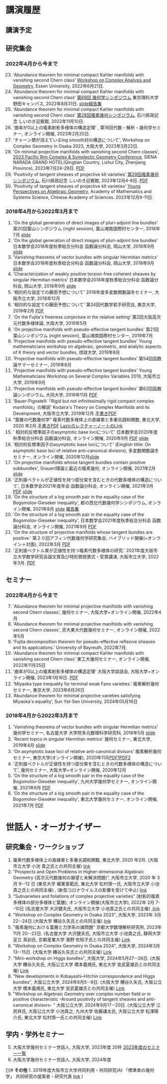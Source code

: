 
# **講演履歴**

## **講演予定**

## **研究集会**

### **2022年4月から今まで**
23. 'Abundance theorem for minimal compact Kahler manifolds with vanishing second Chern class' [Workshop on Complex Analysis and Geometry](https://grauert-tubes-2022.esaga.net), Essen University, 2022年6月21日.
24. 'Abundance theorem for minimal compact Kahler manifolds with vanishing second Chern class' [第69回 幾何学シンポジウム](https://www.mathsoc.jp/~geometry/symp_schedule/geometry_symposium_2022.html) 東京理科大学 野田キャンパス, 2022年8月31日.  [slide](https://masataka123.github.io/blog3/pdf/2022_08_31_Geometry_Symp_2022_slide.pdf)[報告集](https://masataka123.github.io/blog3/pdf/2022_07_20_Geometry_Symp_2022.pdf)
25. 'Abundance theorem for minimal compact Kahler manifolds with vanishing second Chern class' [第28回複素幾何シンポジウム](https://u-lab.my-pharm.ac.jp/~noda/cnf/kanazawa28.html),  石川県政記念 しいのき迎賓館, 2022年11月10日.
26. '曲率が0以上の複素射影多様体の構造定理' , 第18回代数・解析・幾何学セミナー, オンライン開催, 2023年2月20日. 
27. 'チャーン類が消えているlog smooth対の構造について', Workshop on Complex Geometry in Osaka 2023, 大阪大学, 2023年3月22日. 
28. 'On minimal projective manifolds with vanishing second Chern classes', [2023 Pacific Rim Complex & Symplectic Geometry Conference](https://2023prcsg.casconf.cn/page/1625378116333604865), SIENA NARADA GRAND HOTEL(Qingtian Country, Lishui City, Zhenjiang Province),  2023年7月24-28日. [PDF](https://masataka123.github.io/blog3/pdf/2023_07_26_PacificRim.pdf)
29. 'Positivity of tangent sheaves of projective klt varieties' [第29回複素幾何シンポジウム](https://u-lab.my-pharm.ac.jp/~noda/cnf/kanazawa29.html), 石川県政記念 しいのき迎賓館, 2023年12月4-8日. [PDF](https://masataka123.github.io/blog3/pdf/2023_12_05_29thSymposium_CG.pdf)
30. 'Positivity of tangent sheaves of projective klt varieties' [Young Perspectives on Algebraic Geometry](http://www.jliumath.com/conferences/2023PAG.html), Academy of Mathematics and Systems Science, Chinese Academy of Sciences. 2023年12月9-11日.

### **2018年4月から2022年3月まで**
1. 'On the global generation of direct images of pluri-adjoint line bundles' 第20回葉山シンポジウム (night session), 葉山湘南国際村センター, 2018年7月 [slide](https://masataka123.github.io/blog3/pdf/2018_07_16.pdf)
2. 'On the global generation of direct images of pluri-adjoint line bundles' 日本数学会2018年度秋季総合分科会 函数論分科会, 岡山大学, 2018年9月 [slide](https://masataka123.github.io/blog3/pdf/2018_09_24_g.pdf)
3. 'Vanishing theorems of vector bundles with singular Hermitian metrics' 日本数学会2018年度秋季総合分科会 函数論分科会, 岡山大学, 2018年9月 [slide](https://masataka123.github.io/blog3/pdf/2018_09_24_vani.pdf)
4. 'Characterization of weakly positive torsion-free coherent sheaves by singular Hermitian metrics' 日本数学会2018年度秋季総合分科会 函数論分科会, 岡山大学, 2018年9月 [slide](https://masataka123.github.io/blog3/pdf/2018_09_24_weak.pdf)
5. '相対的な設定での藤田予想について' 2018年度多変数関数論冬セミナー, 大阪市立大学, 2018年12月 
6. '相対的な設定での藤田予想について' 第24回代数学若手研究会, 東京大学, 2019年2月 [PDF](https://masataka123.github.io/blog3/pdf/2019_02_18_hokoku.pdf)
7. 'On the Fujita's freeness conjecture in the relative setting' 第2回大阪高次元代数多様体論, 大阪大学, 2019年5月 
8. 'On projective manifolds with pseudo-effective tangent bundles' 第21回葉山シンポジウム (night session), 葉山湘南国際村センター, 2019年7月
9. 'Projective manifolds with pseudo-effective tangent bundles' Young mathematicians workshop on algebraic, geometric, and analytic aspects of K theory and vector bundles, 琉球大学, 2019年8月
10. 'Projective manifolds with pseudo-effective tangent bundles' 第54回函数論サマーセミナー, 2019年8月
11. 'Projective manifolds with pseudo-effective tangent bundles' Young Mathematicians Workshop on Several Complex Variables 2019, 大阪市立大学, 2019年9月
12. 'Projective manifolds with pseudo-effective tangent bundles' 第62回函数論シンポジウム, 大同大学, 2019年11月 [PDF](https://masataka123.github.io/blog3/pdf/2019_11_02.pdf)
13. 'Bauer-Pignatelli「Rigid but not infinitesimally rigid compact complex manifolds」の解説' Kodaira's Theory on Complex Manifolds and its Development, 大阪市立大学, 2019年12月 [手書きPDF](https://masataka123.github.io/blog3/pdf/2019_12_09_Bauer.pdf)
14. ”葉層の代数幾何学” 複素代数多様体上の直線束と多重劣調和関数, 東北大学, 2020 年2月.[手書きPDF](https://masataka123.github.io/blog3/pdf/2020_02_19_foliation.pdf)
[LazicのレクチャーノートのLink](https://www.math.uni-sb.de/ag/lazic/teach/foliation.pdf)
15. ' 相対的反標準因子のasymptotic base lociについて' 日本数学会2020年度秋季総合分科会 函数論分科会, オンライン開催, 2020年9月 [PDF](https://masataka123.github.io/blog3/pdf/2020_09_22_P.pdf) [slide](https://masataka123.github.io/blog3/pdf/2020_09_22.pdf) 
16. '相対的反標準因子のasymptotic base lociについて' (Einglish titile: On asymptotic base loci of relative anti-canonical divisors), 多変数関数論冬セミナー, オンライン開催, 2020年12月[slide](https://masataka123.github.io/blog3/pdf/2020_12_17.pdf)
17. 'On projective manifolds whose tangent bundles contain positive subbundles', Grauert理論と最近の複素幾何, オンライン開催, 2021年2月 [slide](https://masataka123.github.io/blog3/pdf/2021_02_06.pdf)
18. '正則接ベクトルが正値性を持つ部分束を含むときの代数多様体の構造について', 日本数学会2021年度年会 函数論分科会, オンライン開催, 2021年3月 [PDF](https://masataka123.github.io/blog3/pdf/2021_03_12_P.pdf) [slide](https://masataka123.github.io/blog3/pdf/2021_03_12.pdf)
19. 'On the structure of a log smooth pair in the equality case of the Bogomolov-Gieseker inequality', 都の西北代数幾何学シンポジウム, オンライン開催, 2021年8月 [slide](https://masataka123.github.io/blog3/pdf/2021_08_20.pdf) [報告集](https://masataka123.github.io/blog3/pdf/2021_10_31.pdf)
20. 'On the structure of a log smooth pair in the equality case of the Bogomolov-Gieseker inequality', 日本数学会2021年度秋季総合分科会 函数論分科会, オンライン開催, 2021年9月 [PDF](https://masataka123.github.io/blog3/pdf/2021_09_20.pdf)
21. 'On the structure of projective manifolds whose tangent bundles are positive.' 第２０回アフィン代数幾何学研究集会, ハイブリッド開催(=オンライン＋対面), 2022年3月 [PDF](https://masataka123.github.io/blog3/pdf/2022_03_02.pdf)
22. '正則接ベクトル束が正値性を持つ複素代数多様体の研究.' 2021年度大阪市立大学数学研究会論文賞及び特別賞授賞式・受賞講演, 大阪市立大学, 2022年3月. [PDF](https://masataka123.github.io/blog3/pdf/2022_03_16.pdf)



## **セミナー**
### **2022年4月から今まで**
7. 'Abundance theorem for minimal projective manifolds with vanishing second Chern classes', 幾何セミナー, 大阪大学+オンライン開催, 2022年4月
8. 'Abundance theorem for minimal projective manifolds with vanishing second Chern classes', 京大東大代数幾何セミナー, オンライン開催, 2022年5月
9. 'Fujita decomposition theorem for pseudo-effective reflexive sheaves and its applications.' University of Bayreuth, 2022年7月.
10. 'Abundance theorem for minimal compact Kahler manifolds with vanishing second Chern class'  東工大幾何セミナー, オンライン開催, 2022年11月25日
11. '曲率が0以上の複素射影多様体の構造定理' 大阪大学談話会, 大阪大学+オンライン開催, 2023年1月16日. [PDF](https://masataka123.github.io/blog3/pdf/2023_01_16.pdf)
12. 'Miyaoka type inequality for terminal weak Fano varieties.' 複素解析幾何セミナー, 東京大学, 2023年6月26日
13. ‘Abundance theorem for minimal projective varieties satisfying Miyaoka's equality’, Sun Yat-Sen University, 2024年05月16日

### **2018年4月から2022年3月まで**
1.  'Vanishing theorems of vector bundles with singular Hermitian metrics' 幾何学セミナー, 名古屋大学 大学院多元数理科学研究科,  2018年5月 [slide](https://masataka123.github.io/blog3/pdf/2018_05_29.pdf)
2. 'Recent topics in singular Hermitian metrics' 幾何セミナー, 東北大学, 2019年4月 [slide](https://masataka123.github.io/blog3/pdf/2019_04_16.pdf)
3. 'On asymptotic base loci of relative anti-canonical divisors' 複素解析幾何セミナー, 東京大学(オンライン開催), 2020年11月[PDF1](https://masataka123.github.io/blog3/pdf/2020_11_30_1.pdf)[PDF2](https://masataka123.github.io/blog3/pdf/2020_11_30_2.pdf)
4. '正則接ベクトルが正値性を持つ部分束を含むときの代数多様体の構造について', 幾何セミナー, 大阪大学+オンライン開催, 2020年12月
5. 'On the structure of a log smooth pair in the equality case of the Bogomolov-Gieseker inequality', 九州大学幾何学セミナー, オンライン開催, 2021年6月 [PDF](https://masataka123.github.io/blog3/pdf/2021_06_25.pdf)
6. 'On the structure of a log smooth pair in the equality case of the Bogomolov-Gieseker inequality', 東北大学幾何セミナー, オンライン開催, 2021年7月 [PDF](https://masataka123.github.io/blog3/pdf/2021_07_13.pdf)


# **世話人・オーガナイザー**
## **研究集会・ワークショップ**
1. 複素代数多様体上の直線束と多重劣調和関数, 東北大学, 2020 年2月. (大阪市立大学 小池 貴之氏との共同主催) [link](https://tkoike.com/conf_2020/2020Febtouhoku.html)
2. ”Prospects and Open Problems in Higher-dimensional Algebraic Geometry (高次元代数幾何の展望と未解決問題)”, 大阪市立大学, 2020 年 3 月 9--12 日 (東京大学 權業善範氏, 東北大学 松村慎一氏, 大阪市立大学 小池貴之氏との共同主催) , (新型コロナウイルスの影響を受けて中止) [link](http://ktakayuki.github.io/conf2019_2/phdagop.html)
3. "Subvarieties and foliations of complex projective varieties" (射影的複素多様体の部分多様体と葉層), オンライン開催(大阪市立大学), 2022年 2月 7--10日 (名古屋大学 大沢健夫氏, 大阪市立大学 小池貴之氏との共同主催) ,[link](https://tkoike.com/conf_2021/2022Feb.html)
4. "Workshop on Complex Geometry in Osaka 2023", 大阪大学, 2023年 3月 22--24日.(大阪大学 糟谷久矢氏との共同主催) [link](https://sites.google.com/site/hisashikasuyamath/workshop-on-complex-geometry-in-osaka-2023?authuser=0)
6. "複素幾何における葉層と力学系の諸問題" 京都大学数理解析研究所, 2023年 11月 20--22日. (名古屋大学 大沢健夫氏, 大阪市立大学 小池貴之氏, 静岡大学 足立 真訓氏, 京都産業大学 濱野 佐知子氏との共同主催) [Link](https://tkoike.com/conf_2023/2023Nov.html)
7. "Workshop on Complex Geometry in Osaka 2024", 大阪大学, 2024年3月13--15日. (大阪大学 糟谷久矢氏との共同主催) [Link](https://masataka123.github.io/complexgeometry_osaka_2024/)
8. "Mini-workshop on Higgs bundles", 大阪大学, 2024年5月27--28日. (大阪大学 糟谷久矢氏, 大阪公立大学 橋本義規氏, 東北大学 宮武夏雄氏との共同主催) [Link](https://masataka123.github.io/miniworkshop_Higgs/)
8. "New developments in Kobayashi–Hitchin correspondence and Higgs bundles", 大阪公立大学, 2024年8月5--9日. (大阪大学 糟谷久矢氏, 大阪公立大学 橋本義規氏, 東北大学 宮武夏雄氏との共同主催) [Link](https://masataka123.github.io/Kobayashi_Hitchin/)
9. "Workshop on Algebraic Geometry over complex number field or in positive characteristic -Around positivity of tangent sheaves and anti-canonical divisors- " 大阪公立大学, 2024年9月17--20日. (大阪公立大学 江尻祥氏, 大阪公立大学 小池貴之, 九州大学 佐藤謙太氏, 大阪公立大学 松澤陽介氏, 東北大学 松村慎一氏との共同主催) [Link](https://masataka123.github.io/tangent_anticanonical/)


## **学内・学外セミナー**
5. 大阪大学幾何セミナー世話人, 大阪大学, 2023年度 20件 [2023年度のセミナー一覧](http://www4.math.sci.osaka-u.ac.jp/sembbs2/rirekiThisY.cgi)
8. 大阪大学幾何セミナー世話人, 大阪大学, 2024年度

[](# **その他** 1. 2019年度大阪市立大学共同利用・共同研究(A) 「標準束の幾何学」 共同研究の提案者・研究代表 [link](http://www.sci.osaka-cu.ac.jp/OCAMI/joint/joint-usage.html)  )
